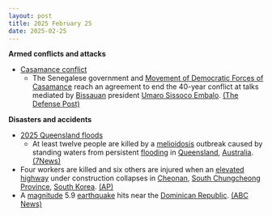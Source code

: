 ```yaml
---
layout: post
title: 2025 February 25
date: 2025-02-25
---
```



**Armed conflicts and attacks**

* [Casamance conflict](https://en.wikipedia.org/wiki/Casamance_conflict "Casamance conflict")
  + The Senegalese government and [Movement of Democratic Forces of Casamance](https://en.wikipedia.org/wiki/Movement_of_Democratic_Forces_of_Casamance "Movement of Democratic Forces of Casamance") reach an agreement to end the 40-year conflict at talks mediated by [Bissauan](https://en.wikipedia.org/wiki/Guinea-Bissau "Guinea-Bissau") president [Umaro Sissoco Embalo](https://en.wikipedia.org/wiki/Umaro_Sissoco_Embalo "Umaro Sissoco Embalo"). [(The Defense Post)](https://thedefensepost.com/2025/02/25/senegal-casamance-rebels-peace-accord/)

**Disasters and accidents**

* [2025 Queensland floods](https://en.wikipedia.org/wiki/2025_Queensland_floods "2025 Queensland floods")
  + At least twelve people are killed by a [melioidosis](https://en.wikipedia.org/wiki/Melioidosis "Melioidosis") outbreak caused by standing waters from persistent [flooding](https://en.wikipedia.org/wiki/Flood "Flood") in [Queensland](https://en.wikipedia.org/wiki/Queensland "Queensland"), [Australia](https://en.wikipedia.org/wiki/Australia "Australia"). [(7News)](https://7news.com.au/news/more-deaths-from-deadly-melioidosis-disease-found-in-flood-water-in-far-north-queensland-c-17844838)
* Four workers are killed and six others are injured when an [elevated highway](https://en.wikipedia.org/wiki/Elevated_highway "Elevated highway") under construction collapses in [Cheonan](https://en.wikipedia.org/wiki/Cheonan "Cheonan"), [South Chungcheong Province](https://en.wikipedia.org/wiki/South_Chungcheong_Province "South Chungcheong Province"), [South Korea](https://en.wikipedia.org/wiki/South_Korea "South Korea"). [(AP)](https://apnews.com/article/south-korea-elevated-highway-collapse-72744767d151b6ee66eca37397810e0e)
* A [magnitude](https://en.wikipedia.org/wiki/Richter_scale "Richter scale") 5.9 [earthquake](https://en.wikipedia.org/wiki/Earthquake "Earthquake") hits near the [Dominican Republic](https://en.wikipedia.org/wiki/Dominican_Republic "Dominican Republic"). [(ABC News)](https://abcnews.go.com/amp/International/wireStory/59-magnitude-quake-strikes-dominican-republic-puerto-rico-119157309)
